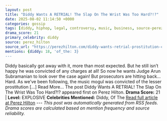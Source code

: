 ```yaml
---
layout: post
title: "Diddy Wants A RETRIAL! The Slap On The Wrist Was Too Hard?!?"
date: 2025-08-02 11:14:50 +0000
categories: gossip
tags: [diddy, hiphop, legal, controversy, music, business, source-perez_hilton, drama-explosive]
drama_score: 21
primary_celebrity: diddy
source: perez_hilton
source_url: "https://perezhilton.com/diddy-wants-retrial-prostitution-conviction-prosecutors-argue-hes-a-danger/"
mentions: {diddy: 18, 'of_the: 3}
---
```


Diddy basically got away with it, more than most expected. But he still isn’t happy he was convicted of any charges at all! So now he wants Judge Arun Subramanian to look over the case again! But prosecutors are hitting back… Hard. As we’ve been following, the music mogul was convicted of the lesser prostitution [...] Read More... The post Diddy Wants A RETRIAL! The Slap On The Wrist Was Too Hard?!? appeared first on Perez Hilton. **Drama Score:** 21 | **Level:** EXPLOSIVE **Celebrities Mentioned:** Diddy, Of The [Read full article at Perez Hilton](https://perezhilton.com/diddy-wants-retrial-prostitution-conviction-prosecutors-argue-hes-a-danger/) --- *This post was automatically generated from RSS feeds. Drama scores are calculated based on mention frequency and source reliability.*